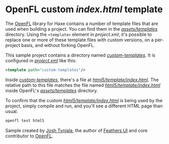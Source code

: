 # OpenFL custom _index.html_ template

The [OpenFL](https://openfl.org) library for Haxe contains a number of template files that are used when building a project. You can find them in the [_assets/templates_](https://github.com/openfl/openfl/tree/develop/assets/templates) directory. Using the `<template>` element in _project.xml_, it's possible to replace one or more of these template files with custom versions, on a per-project basis, and without forking OpenFL.

This sample project contains a directory named [_custom-templates_](https://github.com/joshtynjala/openfl-custom-index-html-sample/tree/main/custom-templates). It is configured in [_project.xml_](https://github.com/joshtynjala/openfl-custom-index-html-sample/tree/main/project.xml) like this:

```xml
<template path="custom-templates"/>
```

Inside [_custom-templates_](https://github.com/joshtynjala/openfl-custom-index-html-sample/tree/main/custom-templates), there's a file at [_html5/template/index.html_](https://github.com/joshtynjala/openfl-custom-index-html-sample/tree/main/custom-templates/html5/template/index.html). The relative path to this file matches the file named [_html5/template/index.html_](https://github.com/openfl/openfl/tree/develop/assets/templates/html5/template/index.html) inside OpenFL's [_assets/templates_](https://github.com/openfl/openfl/tree/develop/assets/templates) directory.

To confirm that the custom [_html5/template/index.html_](https://github.com/joshtynjala/openfl-custom-index-html-sample/tree/main/custom-templates/html5/template/index.html) is being used by the project, simply compile and run, and you'll see a different HTML page than usual.

```sh
openfl test html5
```

Sample created by [Josh Tynjala](https://github.com/sponsors/joshtynjala), the author of [Feathers UI](https://feathersui.com/) and core contributor to [OpenFL](https://openfl.org/).
